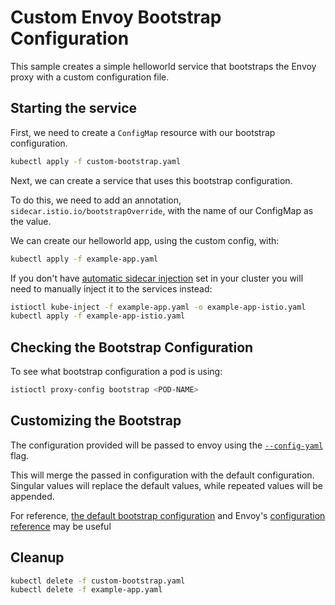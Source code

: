 # Custom Envoy Bootstrap Configuration

This sample creates a simple helloworld service that bootstraps the Envoy proxy with a custom configuration file.

## Starting the service

First, we need to create a `ConfigMap` resource with our bootstrap configuration.

```bash
kubectl apply -f custom-bootstrap.yaml
```

Next, we can create a service that uses this bootstrap configuration.

To do this, we need to add an annotation, `sidecar.istio.io/bootstrapOverride`, with the name of our ConfigMap as the
value.

We can create our helloworld app, using the custom config, with:

```bash
kubectl apply -f example-app.yaml
```

If you don't
have [automatic sidecar injection](https://istio.io/docs/setup/additional-setup/sidecar-injection/#automatic-sidecar-injection)
set in your cluster you will need to manually inject it to the services instead:

```bash
istioctl kube-inject -f example-app.yaml -o example-app-istio.yaml
kubectl apply -f example-app-istio.yaml
```

## Checking the Bootstrap Configuration

To see what bootstrap configuration a pod is using:

```bash
istioctl proxy-config bootstrap <POD-NAME>
```

## Customizing the Bootstrap

The configuration provided will be passed to envoy using
the [`--config-yaml`](https://www.envoyproxy.io/docs/envoy/v1.7.1/operations/cli#cmdoption-config-yaml) flag.

This will merge the passed in configuration with the default configuration. Singular values will replace the default
values, while repeated values will be appended.

For reference, [the default bootstrap configuration](../../tools/packaging/common/envoy_bootstrap.json) and
Envoy's [configuration reference](https://www.envoyproxy.io/docs/envoy/latest/configuration/configuration#config) may be
useful

## Cleanup

```bash
kubectl delete -f custom-bootstrap.yaml
kubectl delete -f example-app.yaml
```

